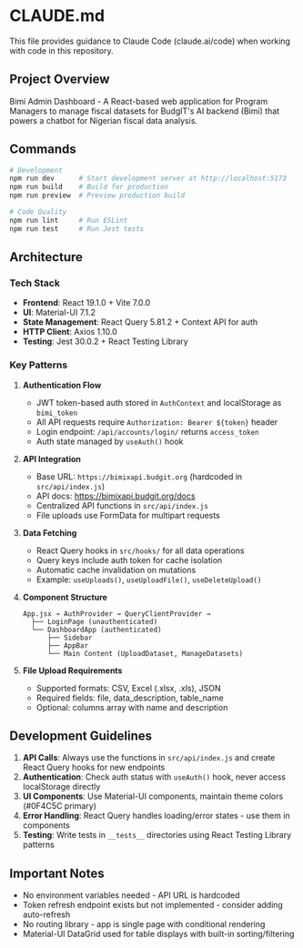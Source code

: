 # CLAUDE.md

This file provides guidance to Claude Code (claude.ai/code) when working with code in this repository.

## Project Overview

Bimi Admin Dashboard - A React-based web application for Program Managers to manage fiscal datasets for BudgIT's AI backend (Bimi) that powers a chatbot for Nigerian fiscal data analysis.

## Commands

```bash
# Development
npm run dev      # Start development server at http://localhost:5173
npm run build    # Build for production
npm run preview  # Preview production build

# Code Quality
npm run lint     # Run ESLint
npm run test     # Run Jest tests
```

## Architecture

### Tech Stack
- **Frontend**: React 19.1.0 + Vite 7.0.0
- **UI**: Material-UI 7.1.2
- **State Management**: React Query 5.81.2 + Context API for auth
- **HTTP Client**: Axios 1.10.0
- **Testing**: Jest 30.0.2 + React Testing Library

### Key Patterns

1. **Authentication Flow**
   - JWT token-based auth stored in `AuthContext` and localStorage as `bimi_token`
   - All API requests require `Authorization: Bearer ${token}` header
   - Login endpoint: `/api/accounts/login/` returns `access_token`
   - Auth state managed by `useAuth()` hook

2. **API Integration** 
   - Base URL: `https://bimixapi.budgit.org` (hardcoded in `src/api/index.js`)
   - API docs: https://bimixapi.budgit.org/docs
   - Centralized API functions in `src/api/index.js`
   - File uploads use FormData for multipart requests

3. **Data Fetching**
   - React Query hooks in `src/hooks/` for all data operations
   - Query keys include auth token for cache isolation
   - Automatic cache invalidation on mutations
   - Example: `useUploads()`, `useUploadFile()`, `useDeleteUpload()`

4. **Component Structure**
   ```
   App.jsx → AuthProvider → QueryClientProvider → 
     ├── LoginPage (unauthenticated)
     └── DashboardApp (authenticated)
         ├── Sidebar
         ├── AppBar
         └── Main Content (UploadDataset, ManageDatasets)
   ```

5. **File Upload Requirements**
   - Supported formats: CSV, Excel (.xlsx, .xls), JSON
   - Required fields: file, data_description, table_name
   - Optional: columns array with name and description

## Development Guidelines

1. **API Calls**: Always use the functions in `src/api/index.js` and create React Query hooks for new endpoints
2. **Authentication**: Check auth status with `useAuth()` hook, never access localStorage directly
3. **UI Components**: Use Material-UI components, maintain theme colors (#0F4C5C primary)
4. **Error Handling**: React Query handles loading/error states - use them in components
5. **Testing**: Write tests in `__tests__` directories using React Testing Library patterns

## Important Notes

- No environment variables needed - API URL is hardcoded
- Token refresh endpoint exists but not implemented - consider adding auto-refresh
- No routing library - app is single page with conditional rendering
- Material-UI DataGrid used for table displays with built-in sorting/filtering